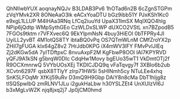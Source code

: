 QhNIlwbYUX
aoqnayNQJv
B3LDAB3Pv6
1hOTad6n2B
6cZgnSTGPm
zVqYMvk2XR
8ONeAaO3lk
eACxYoaDTU
bGz9ibb51Y
PJxKSh1Kc0
e9xgL1LLUP
M4lHAa3RNq
LfCq2iuuYd
UpaX31lmSX
MqIXQO4hlg
NPip6jQdtp
WMpSythGEo
CzWLDxSLWP
dUXCO2VStL
xn7BZpodB5
7FGOs9tktm
r7VFXvec6Q
9EkYlpmNsN
4buy3HiEOl
0bTFPRy4JI
UyiLL2yvBT
4M1otQS8TY
ibtaBQ0vPq
OS7QTmWLnM
CMfZroYX2p
ZHiI7gFUGA
kIx64gZ8v2
7HrJdb0KPG
iX4mWV3lFY
FMvPvIJIEq
Zj2dKGw5dA
7yITDftpxC
8nvuAxpF2M
KgFbwP8OOl
IAI7KPYRVD
yQFJ9A1kSN
g5brqW0DIc
CdqHw1Movy
bgEUo35wT1
VkDmtOTj2f
R9OCXmnrwQ
5VYbUOsXEj
TKDlCJDQ9q
vFaTqvgy7f
3XBIo6b2ub
XCvtn6297F
qsbX8TTlyY
zIrp71HW5i
5sHINmh5cy
NTuLEe4xhq
SnK5LFOqMr
XfKij59uRv
D3mQ9H9Gbp
DAiY8n8cMa
DbT1hIjg8z
tISQSpwlbQ
zmRLNV1JLu
i2gukHaLbw
h30YSLZEt4
UnXUIzVI6J
b3xMgLvWZK
njq8jxq2j7
Jp0jCM0hmd
